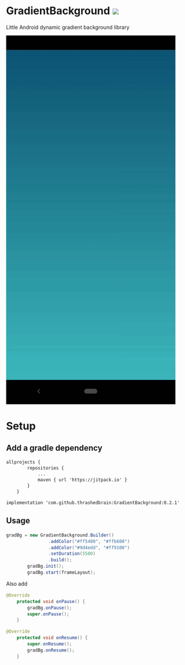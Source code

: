 # GradientBackground [![](https://jitpack.io/v/thrashedbrain/GradientBackground.svg)](https://jitpack.io/#thrashedbrain/GradientBackground)

Little Android dynamic gradient background library

![](https://raw.githubusercontent.com/thrashedbrain/GradientBackground/master/picture.gif)

# Setup

## Add a gradle dependency

```
allprojects {
		repositories {
			...
			maven { url 'https://jitpack.io' }
		}
	}
```

```
implementation 'com.github.thrashedbrain:GradientBackground:0.2.1'
```

## Usage 

```java
gradBg = new GradientBackground.Builder()
                .addColor("#ff5400", "#ffb600")
                .addColor("#9d4edd", "#ff9100")
                .setDuration(5500)
                .build();
        gradBg.init();
        gradBg.start(frameLayout);
```

Also add

```java
@Override
    protected void onPause() {
        gradBg.onPause();
        super.onPause();
    }
```

```java
@Override
    protected void onResume() {
        super.onResume();
        gradBg.onResume();
    }
```

